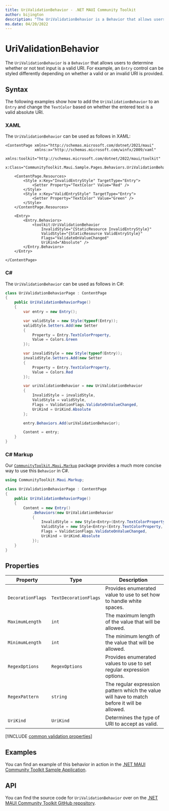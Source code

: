 ```yaml
---
title: UriValidationBehavior - .NET MAUI Community Toolkit
author: bijington
description: "The UriValidationBehavior is a Behavior that allows users to determine whether or not text input is a valid URI."
ms.date: 04/20/2022
---
```


# UriValidationBehavior

The `UriValidationBehavior` is a `Behavior` that allows users to determine whether or not text input is a valid URI. For example, an `Entry` control can be styled differently depending on whether a valid or an invalid URI is provided.

## Syntax

The following examples show how to add the `UriValidationBehavior` to an `Entry` and change the `TextColor` based on whether the entered text is a valid absolute URI.

### XAML

The `UriValidationBehavior` can be used as follows in XAML:

```xaml
<ContentPage xmlns="http://schemas.microsoft.com/dotnet/2021/maui"
             xmlns:x="http://schemas.microsoft.com/winfx/2009/xaml"
             xmlns:toolkit="http://schemas.microsoft.com/dotnet/2022/maui/toolkit"
             x:Class="CommunityToolkit.Maui.Sample.Pages.Behaviors.UriValidationBehaviorPage">

    <ContentPage.Resources>
        <Style x:Key="InvalidEntryStyle" TargetType="Entry">
            <Setter Property="TextColor" Value="Red" />
        </Style>
        <Style x:Key="ValidEntryStyle" TargetType="Entry">
            <Setter Property="TextColor" Value="Green" />
        </Style>
    </ContentPage.Resources>

    <Entry>
        <Entry.Behaviors>
            <toolkit:UriValidationBehavior 
                InvalidStyle="{StaticResource InvalidEntryStyle}"
                ValidStyle="{StaticResource ValidEntryStyle}"
                Flags="ValidateOnValueChanged"
                UriKind="Absolute" />
        </Entry.Behaviors>
    </Entry>

</ContentPage>
```

### C#

The `UriValidationBehavior` can be used as follows in C#:

```csharp
class UriValidationBehaviorPage : ContentPage
{
    public UriValidationBehaviorPage()
    {
        var entry = new Entry();

        var validStyle = new Style(typeof(Entry));
        validStyle.Setters.Add(new Setter
        {
            Property = Entry.TextColorProperty,
            Value = Colors.Green
        });

        var invalidStyle = new Style(typeof(Entry));
        invalidStyle.Setters.Add(new Setter
        {
            Property = Entry.TextColorProperty,
            Value = Colors.Red
        });

        var uriValidationBehavior = new UriValidationBehavior
        {
            InvalidStyle = invalidStyle,
            ValidStyle = validStyle,
            Flags = ValidationFlags.ValidateOnValueChanged,
            UriKind = UriKind.Absolute
        };

        entry.Behaviors.Add(uriValidationBehavior);

        Content = entry;
    }
}
```

### C# Markup

Our [`CommunityToolkit.Maui.Markup`](../markup/markup.md) package provides a much more concise way to use this `Behavior` in C#.

```csharp
using CommunityToolkit.Maui.Markup;

class UriValidationBehaviorPage : ContentPage
{
    public UriValidationBehaviorPage()
    {
        Content = new Entry()
            .Behaviors(new UriValidationBehavior
            {
                InvalidStyle = new Style<Entry>(Entry.TextColorProperty, Colors.Red),
                ValidStyle = new Style<Entry>(Entry.TextColorProperty, Colors.Green),
                Flags = ValidationFlags.ValidateOnValueChanged,
                UriKind = UriKind.Absolute
            });
    }
}
```

## Properties

|Property  |Type  |Description  |
|---------|---------|---------|
| `DecorationFlags` | `TextDecorationFlags` | Provides enumerated value to use to set how to handle white spaces. |
| `MaximumLength` | `int` | The maximum length of the value that will be allowed. |
| `MinimumLength` | `int` | The minimum length of the value that will be allowed. |
| `RegexOptions` | `RegexOptions` | Provides enumerated values to use to set regular expression options. |
| `RegexPattern` | `string` | The regular expression pattern which the value will have to match before it will be allowed. |
| `UriKind` | `UriKind` | Determines the type of URI to accept as valid. |

[!INCLUDE [common validation properties](../includes/validation-behavior.md)]

## Examples

You can find an example of this behavior in action in the [.NET MAUI Community Toolkit Sample Application](https://github.com/CommunityToolkit/Maui/blob/main/samples/CommunityToolkit.Maui.Sample/Pages/Behaviors/UriValidationBehaviorPage.xaml).

## API

You can find the source code for `UriValidationBehavior` over on the [.NET MAUI Community Toolkit GitHub repository](https://github.com/CommunityToolkit/Maui/blob/main/src/CommunityToolkit.Maui/Behaviors/Validators/UriValidationBehavior.shared.cs).